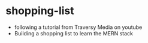 # shopping-list
- following a tutorial from Traversy Media on youtube
- Building a shopping list to learn the MERN stack

